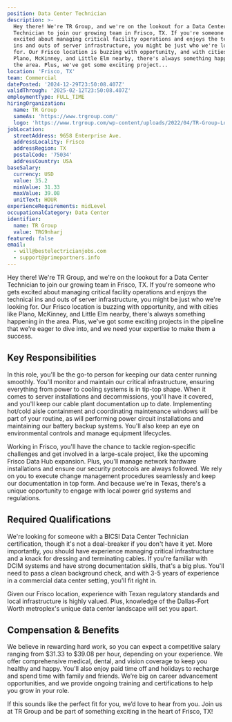 ```yaml
---
position: Data Center Technician
description: >-
  Hey there! We're TR Group, and we're on the lookout for a Data Center
  Technician to join our growing team in Frisco, TX. If you're someone who gets
  excited about managing critical facility operations and enjoys the technical
  ins and outs of server infrastructure, you might be just who we're looking
  for. Our Frisco location is buzzing with opportunity, and with cities like
  Plano, McKinney, and Little Elm nearby, there's always something happening in
  the area. Plus, we've got some exciting project...
location: 'Frisco, TX'
team: Commercial
datePosted: '2024-12-29T23:50:08.407Z'
validThrough: '2025-02-12T23:50:08.407Z'
employmentType: FULL_TIME
hiringOrganization:
  name: TR Group
  sameAs: 'https://www.trgroup.com/'
  logo: 'https://www.trgroup.com/wp-content/uploads/2022/04/TR-Group-Logo.png'
jobLocation:
  streetAddress: 9658 Enterprise Ave.
  addressLocality: Frisco
  addressRegion: TX
  postalCode: '75034'
  addressCountry: USA
baseSalary:
  currency: USD
  value: 35.2
  minValue: 31.33
  maxValue: 39.08
  unitText: HOUR
experienceRequirements: midLevel
occupationalCategory: Data Center
identifier:
  name: TR Group
  value: TRG9nharj
featured: false
email:
  - will@bestelectricianjobs.com
  - support@primepartners.info
---
```




Hey there! We're TR Group, and we're on the lookout for a Data Center Technician to join our growing team in Frisco, TX. If you're someone who gets excited about managing critical facility operations and enjoys the technical ins and outs of server infrastructure, you might be just who we're looking for. Our Frisco location is buzzing with opportunity, and with cities like Plano, McKinney, and Little Elm nearby, there's always something happening in the area. Plus, we've got some exciting projects in the pipeline that we're eager to dive into, and we need your expertise to make them a success.

## Key Responsibilities
In this role, you'll be the go-to person for keeping our data center running smoothly. You'll monitor and maintain our critical infrastructure, ensuring everything from power to cooling systems is in tip-top shape. When it comes to server installations and decommissions, you'll have it covered, and you'll keep our cable plant documentation up to date. Implementing hot/cold aisle containment and coordinating maintenance windows will be part of your routine, as will performing power circuit installations and maintaining our battery backup systems. You'll also keep an eye on environmental controls and manage equipment lifecycles. 

Working in Frisco, you'll have the chance to tackle region-specific challenges and get involved in a large-scale project, like the upcoming Frisco Data Hub expansion. Plus, you'll manage network hardware installations and ensure our security protocols are always followed. We rely on you to execute change management procedures seamlessly and keep our documentation in top form. And because we're in Texas, there's a unique opportunity to engage with local power grid systems and regulations.

## Required Qualifications
We're looking for someone with a BICSI Data Center Technician certification, though it's not a deal-breaker if you don't have it yet. More importantly, you should have experience managing critical infrastructure and a knack for dressing and terminating cables. If you're familiar with DCIM systems and have strong documentation skills, that's a big plus. You'll need to pass a clean background check, and with 3-5 years of experience in a commercial data center setting, you'll fit right in. 

Given our Frisco location, experience with Texan regulatory standards and local infrastructure is highly valued. Plus, knowledge of the Dallas-Fort Worth metroplex's unique data center landscape will set you apart.

## Compensation & Benefits
We believe in rewarding hard work, so you can expect a competitive salary ranging from $31.33 to $39.08 per hour, depending on your experience. We offer comprehensive medical, dental, and vision coverage to keep you healthy and happy. You'll also enjoy paid time off and holidays to recharge and spend time with family and friends. We’re big on career advancement opportunities, and we provide ongoing training and certifications to help you grow in your role.

If this sounds like the perfect fit for you, we’d love to hear from you. Join us at TR Group and be part of something exciting in the heart of Frisco, TX!
